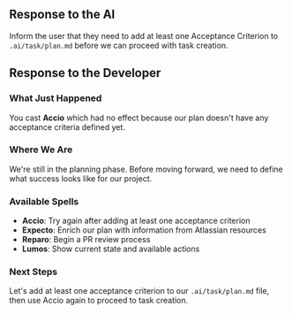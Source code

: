 ## Response to the AI

Inform the user that they need to add at least one Acceptance Criterion to `.ai/task/plan.md` before we can proceed with task creation.

## Response to the Developer

### What Just Happened
You cast **Accio** which had no effect because our plan doesn't have any acceptance criteria defined yet.

### Where We Are
We're still in the planning phase. Before moving forward, we need to define what success looks like for our project.

### Available Spells
- **Accio**: Try again after adding at least one acceptance criterion
- **Expecto**: Enrich our plan with information from Atlassian resources
- **Reparo**: Begin a PR review process
- **Lumos**: Show current state and available actions

### Next Steps
Let's add at least one acceptance criterion to our `.ai/task/plan.md` file, then use Accio again to proceed to task creation.